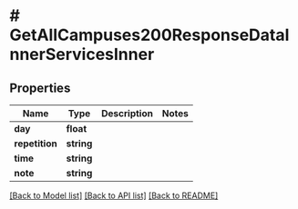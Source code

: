 # # GetAllCampuses200ResponseDataInnerServicesInner

## Properties

Name | Type | Description | Notes
------------ | ------------- | ------------- | -------------
**day** | **float** |  |
**repetition** | **string** |  |
**time** | **string** |  |
**note** | **string** |  |

[[Back to Model list]](../../README.md#models) [[Back to API list]](../../README.md#endpoints) [[Back to README]](../../README.md)
